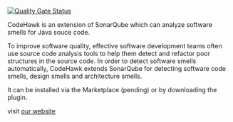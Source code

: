 [![Quality Gate Status](https://sonarcloud.io/api/project_badges/measure?project=jason30704_CodeHawk&metric=alert_status)](https://sonarcloud.io/dashboard?id=jason30704_CodeHawk)

CodeHawk is an extension of SonarQube which can analyze software smells for Java souce code. 

To improve software quality, effective software development teams often use source code analysis tools to help them detect and refactor poor structures in the source code. In order to detect software smells automatically, CodeHawk extends SonarQube for detecting software code smells, design smells and architecture smells.

It can be installed via the Marketplace (pending) or by downloading the plugin.

visit [our website](https://codehawk.org/)
